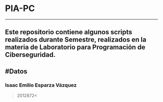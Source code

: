 # PIA-PC
---
**Este repositorio contiene algunos scripts realizados durante Semestre, realizados en la materia de Laboratorio para Programación de Ciberseguridad.**
---
#Datos
---
### Isaac Emilio Esparza Vázquez 
>2012872<
